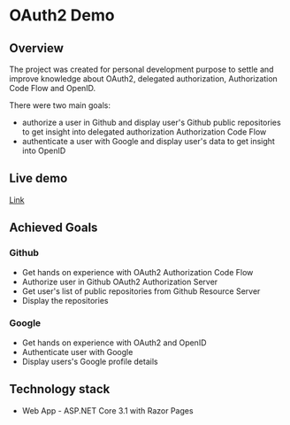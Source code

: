 # OAuth2 Demo

## Overview

The project was created for personal development purpose to settle and improve knowledge about OAuth2, delegated authorization, Authorization Code Flow and OpenID.

There were two main goals:
- authorize a user in Github and display user's Github public repositories to get insight into delegated authorization Authorization Code Flow
- authenticate a user with Google and display user's data to get insight into OpenID

## Live demo
[Link](https://oauth-m-malujdy.azurewebsites.net)

## Achieved Goals
### Github
- Get hands on experience with OAuth2 Authorization Code Flow
- Authorize user in Github OAuth2 Authorization Server
- Get user's list of public repositories from Github Resource Server
- Display the repositories

### Google
- Get hands on experience with OAuth2 and OpenID
- Authenticate user with Google
- Display users's Google profile details

## Technology stack
- Web App - ASP.NET Core 3.1 with Razor Pages